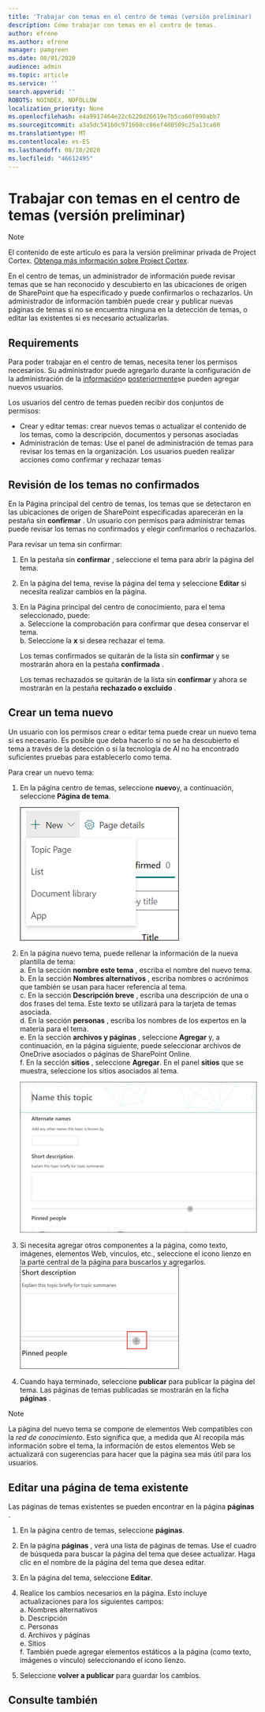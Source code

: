 ```yaml
---
title: 'Trabajar con temas en el centro de temas (versión preliminar) '
description: Cómo trabajar con temas en el centro de temas.
author: efrene
ms.author: efrene
manager: pamgreen
ms.date: 08/01/2020
audience: admin
ms.topic: article
ms.service: ''
search.appverid: ''
ROBOTS: NOINDEX, NOFOLLOW
localization_priority: None
ms.openlocfilehash: e4a9917464e22c6220d26619e7b5ca60f090abb7
ms.sourcegitcommit: a3a5dc541b0c971608cc86ef480509c25a13ca60
ms.translationtype: MT
ms.contentlocale: es-ES
ms.lasthandoff: 08/10/2020
ms.locfileid: "46612495"
---
```

# <a name="work-with-topics-in-the-topic-center-preview"></a>Trabajar con temas en el centro de temas (versión preliminar)

> [!Note] 
> El contenido de este artículo es para la versión preliminar privada de Project Cortex. [Obtenga más información sobre Project Cortex](https://aka.ms/projectcortex).


En el centro de temas, un administrador de información puede revisar temas que se han reconocido y descubierto en las ubicaciones de origen de SharePoint que ha especificado y puede confirmarlos o rechazarlos. Un administrador de información también puede crear y publicar nuevas páginas de temas si no se encuentra ninguna en la detección de temas, o editar las existentes si es necesario actualizarlas.

## <a name="requirements"></a>Requirements

Para poder trabajar en el centro de temas, necesita tener los permisos necesarios. Su administrador puede agregarlo durante la configuración de la administración de la [información](set-up-knowledge-network.md)o [posteriormente](give-user-permissions-to-the-topic-center.md)se pueden agregar nuevos usuarios.

Los usuarios del centro de temas pueden recibir dos conjuntos de permisos:

- Crear y editar temas: crear nuevos temas o actualizar el contenido de los temas, como la descripción, documentos y personas asociadas
- Administración de temas: Use el panel de administración de temas para revisar los temas en la organización. Los usuarios pueden realizar acciones como confirmar y rechazar temas


## <a name="review-unconfirmed-topics"></a>Revisión de los temas no confirmados

En la Página principal del centro de temas, los temas que se detectaron en las ubicaciones de origen de SharePoint especificadas aparecerán en la pestaña sin **confirmar** . Un usuario con permisos para administrar temas puede revisar los temas no confirmados y elegir confirmarlos o rechazarlos.


Para revisar un tema sin confirmar:

1. En la pestaña sin **confirmar** , seleccione el tema para abrir la página del tema.</br>

2. En la página del tema, revise la página del tema y seleccione **Editar** si necesita realizar cambios en la página.
3. En la Página principal del centro de conocimiento, para el tema seleccionado, puede:</br>
    a. Seleccione la comprobación para confirmar que desea conservar el tema.</br>
    b. Seleccione la **x** si desea rechazar el tema.</br>

    Los temas confirmados se quitarán de la lista sin **confirmar** y se mostrarán ahora en la pestaña **confirmada** .</br>

    Los temas rechazados se quitarán de la lista sin **confirmar** y ahora se mostrarán en la pestaña **rechazado o excluido** .</br>
    
   
## <a name="create-a-new-topic"></a>Crear un tema nuevo

Un usuario con los permisos crear o editar tema puede crear un nuevo tema si es necesario. Es posible que deba hacerlo si no se ha descubierto el tema a través de la detección o si la tecnología de AI no ha encontrado suficientes pruebas para establecerlo como tema.

Para crear un nuevo tema:
1. En la página centro de temas, seleccione **nuevo**y, a continuación, seleccione **Página de tema**.</br>

    ![Tema nuevo](../media/content-understanding/k-new-topic.png) </br>

2. En la página nuevo tema, puede rellenar la información de la nueva plantilla de tema:</br>
    a. En la sección **nombre este tema** , escriba el nombre del nuevo tema.</br>
    b. En la sección **Nombres alternativos** , escriba nombres o acrónimos que también se usan para hacer referencia al tema.</br>
    c. En la sección **Descripción breve** , escriba una descripción de una o dos frases del tema. Este texto se utilizará para la tarjeta de temas asociada.</br>
    d. En la sección **personas** , escriba los nombres de los expertos en la materia para el tema.</br>
    e. En la sección **archivos y páginas** , seleccione **Agregar** y, a continuación, en la página siguiente, puede seleccionar archivos de OneDrive asociados o páginas de SharePoint Online.</br>
    f. En la sección **sitios** , seleccione **Agregar**. En el panel **sitios** que se muestra, seleccione los sitios asociados al tema.</br>

    ![Nueva página del tema](../media/content-understanding/k-new-topic-page.png) </br>
3. Si necesita agregar otros componentes a la página, como texto, imágenes, elementos Web, vínculos, etc., seleccione el icono lienzo en la parte central de la página para buscarlos y agregarlos.
    ![Agregar elementos a la página](../media/content-understanding/static-icon.png) </br> 

4. Cuando haya terminado, seleccione **publicar** para publicar la página del tema. Las páginas de temas publicadas se mostrarán en la ficha **páginas** .

> [!Note] 
> La página del nuevo tema se compone de elementos Web compatibles con la *red de conocimiento*. Esto significa que, a medida que AI recopila más información sobre el tema, la información de estos elementos Web se actualizará con sugerencias para hacer que la página sea más útil para los usuarios.


## <a name="edit-an-existing-topic-page"></a>Editar una página de tema existente

Las páginas de temas existentes se pueden encontrar en la página **páginas** . 

1. En la página centro de temas, seleccione **páginas**.</br>
2. En la página **páginas** , verá una lista de páginas de temas. Use el cuadro de búsqueda para buscar la página del tema que desee actualizar. Haga clic en el nombre de la página del tema que desea editar.</br>
3. En la página del tema, seleccione **Editar**. </br>
4. Realice los cambios necesarios en la página. Esto incluye actualizaciones para los siguientes campos:</br>
    a. Nombres alternativos</br>
    b. Descripción</br>
    c. Personas</br>
    d. Archivos y páginas</br>
    e. Sitios</br>
    f. También puede agregar elementos estáticos a la página (como texto, imágenes o vínculo) seleccionando el icono lienzo.</br>

5. Seleccione **volver a publicar** para guardar los cambios.

## <a name="see-also"></a>Consulte también



  






